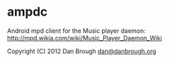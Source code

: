 ampdc
=============

Android mpd client for the Music player daemon:
http://mpd.wikia.com/wiki/Music_Player_Daemon_Wiki

Copyright (C) 2012 Dan Brough <dan@danbrough.org>
